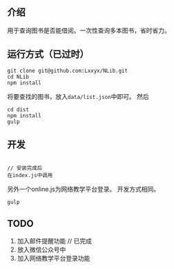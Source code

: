 ## 介绍
用于查询图书是否能借阅。一次性查询多本图书，省时省力。
## 运行方式（已过时）
```
git clone git@github.com:Lxxyx/NLib.git
cd NLib
npm install
```

将要查找的图书，放入`data/list.json`中即可。
然后
```
cd dist
npm install
gulp
```
## 开发
```

// 安装完成后
在index.js中调用
```
另外一个online.js为网络教学平台登录。
开发方式相同。
```
gulp
```
## TODO
1. 加入邮件提醒功能 // 已完成
2. 放入微信公众号中
3. 加入网络教学平台登录功能